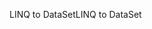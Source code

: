 <span data-ttu-id="762ae-101">LINQ to DataSet</span><span class="sxs-lookup"><span data-stu-id="762ae-101">LINQ to DataSet</span></span>